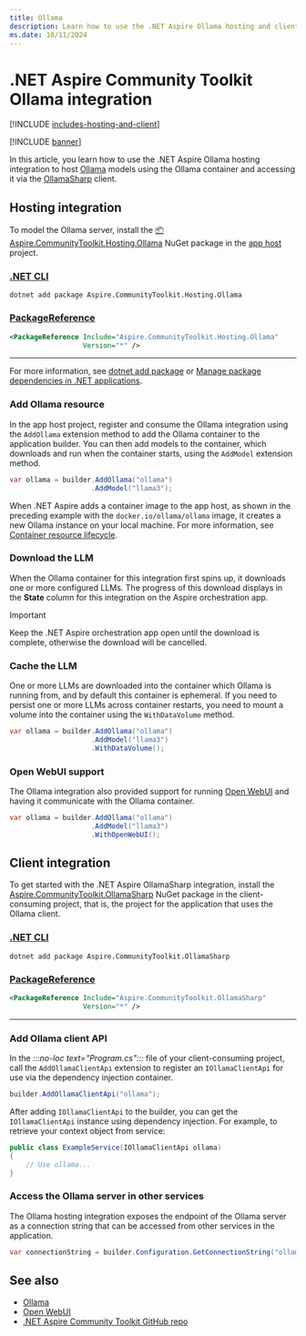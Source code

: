 ```yaml
---
title: Ollama
description: Learn how to use the .NET Aspire Ollama hosting and client integration to host Ollama models using the Ollama container and accessing it via the OllamaSharp client.
ms.date: 10/11/2024
---
```


# .NET Aspire Community Toolkit Ollama integration

[!INCLUDE [includes-hosting-and-client](../includes/includes-hosting-and-client.md)]

[!INCLUDE [banner](includes/banner.md)]

In this article, you learn how to use the .NET Aspire Ollama hosting integration to host [Ollama](https://ollama.com) models using the Ollama container and accessing it via the [OllamaSharp](https://www.nuget.org/packages/OllamaSharp) client.

## Hosting integration

To model the Ollama server, install the [📦 Aspire.CommunityToolkit.Hosting.Ollama](https://dev.azure.com/dotnet/CommunityToolkit/_artifacts/feed/CommunityToolkit-MainLatest/NuGet/Aspire.CommunityToolkit.Hosting.Ollama) NuGet package in the [app host](xref:dotnet/aspire/app-host) project.

### [.NET CLI](#tab/dotnet-cli)

```dotnetcli
dotnet add package Aspire.CommunityToolkit.Hosting.Ollama
```

### [PackageReference](#tab/package-reference)

```xml
<PackageReference Include="Aspire.CommunityToolkit.Hosting.Ollama"
                  Version="*" />
```

---

For more information, see [dotnet add package](/dotnet/core/tools/dotnet-add-package) or [Manage package dependencies in .NET applications](/dotnet/core/tools/dependencies).

### Add Ollama resource

In the app host project, register and consume the Ollama integration using the `AddOllama` extension method to add the Ollama container to the application builder. You can then add models to the container, which downloads and run when the container starts, using the `AddModel` extension method.

```csharp
var ollama = builder.AddOllama("ollama")
                    .AddModel("llama3");
```

When .NET Aspire adds a container image to the app host, as shown in the preceding example with the `docker.io/ollama/ollama` image, it creates a new Ollama instance on your local machine. For more information, see [Container resource lifecycle](../fundamentals/app-host-overview.md#container-resource-lifecycle).

### Download the LLM

When the Ollama container for this integration first spins up, it downloads one or more configured LLMs. The progress of this download displays in the **State** column for this integration on the Aspire orchestration app.

> [!IMPORTANT]
> Keep the .NET Aspire orchestration app open until the download is complete, otherwise the download will be cancelled.

### Cache the LLM

One or more LLMs are downloaded into the container which Ollama is running from, and by default this container is ephemeral. If you need to persist one or more LLMs across container restarts, you need to mount a volume into the container using the `WithDataVolume` method.

```csharp
var ollama = builder.AddOllama("ollama")
                    .AddModel("llama3")
                    .WithDataVolume();
```

### Open WebUI support

The Ollama integration also provided support for running [Open WebUI](https://openwebui.com/) and having it communicate with the Ollama container.

```csharp
var ollama = builder.AddOllama("ollama")
                    .AddModel("llama3")
                    .WithOpenWebUI();
```

## Client integration

To get started with the .NET Aspire OllamaSharp integration, install the [Aspire.CommunityToolkit.OllamaSharp](https://dev.azure.com/dotnet/CommunityToolkit/_artifacts/feed/CommunityToolkit-MainLatest/NuGet/Aspire.CommunityToolkit.OllamaSharp) NuGet package in the client-consuming project, that is, the project for the application that uses the Ollama client.

### [.NET CLI](#tab/dotnet-cli)

```dotnetcli
dotnet add package Aspire.CommunityToolkit.OllamaSharp
```

### [PackageReference](#tab/package-reference)

```xml
<PackageReference Include="Aspire.CommunityToolkit.OllamaSharp"
                  Version="*" />
```

---

### Add Ollama client API

In the _:::no-loc text="Program.cs":::_ file of your client-consuming project, call the `AddOllamaClientApi` extension to register an `IOllamaClientApi` for use via the dependency injection container.

```csharp
builder.AddOllamaClientApi("ollama");
```

After adding `IOllamaClientApi` to the builder, you can get the `IOllamaClientApi` instance using dependency injection. For example, to retrieve your context object from service:

```csharp
public class ExampleService(IOllamaClientApi ollama)
{
    // Use ollama...
}
```

### Access the Ollama server in other services

The Ollama hosting integration exposes the endpoint of the Ollama server as a connection string that can be accessed from other services in the application.

```csharp
var connectionString = builder.Configuration.GetConnectionString("ollama");
```

## See also

- [Ollama](https://ollama.com)
- [Open WebUI](https://openwebui.com)
- [.NET Aspire Community Toolkit GitHub repo](https://github.com/CommunityToolkit/Aspire)
